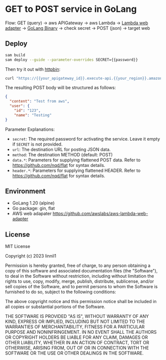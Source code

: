 # GET to POST service in GoLang

Flow: GET (query) -> aws APIGateway -> aws Lambda -> [Lambda web adapter](https://github.com/awslabs/aws-lambda-web-adapter/tree/main) -> [GoLang Binary](./app) -> check secret -> POST (json) -> target web


## Deploy

``` bash
sam build
sam deploy --guide --parameter-overrides SECRET={{password}}
```

Then try it out with [httpbin](https://github.com/postmanlabs/httpbin):

``` bash
curl "https://{{your_apigateway_id}}.execute-api.{{your_region}}.amazonaws.com/get2post?secret={{password}}&url=https://httpbin.org/post&data.content=Test%20from%20aws&data.user.name=Testing&data.user.id=123"
```

The resulting POST body will be structured as follows:
``` json
{
  "content": "Test from aws",
  "user": {
    "id": "123",
    "name": "Testing"
}
```

Parameter Explanations:
* `secret`: The required password for activating the service. Leave it empty if `SECRET` is not provided.
* `url`: The destination URL for posting JSON data.
* `method`: The destination METHOD (default: POST)
* `data.*`: Parameters for supplying flattened POST data. Refer to https://github.com/nqd/flat for syntax details.
* `header.*`: Parameters for supplying flattened HEADER. Refer to https://github.com/nqd/flat for syntax details.



## Environment
* GoLang 1.20 (alpine)
* Go package: gin, flat
* AWS web adapater https://github.com/awslabs/aws-lambda-web-adapter


## License
MIT License

Copyright (c) 2023 linnil1

Permission is hereby granted, free of charge, to any person obtaining a copy
of this software and associated documentation files (the "Software"), to deal
in the Software without restriction, including without limitation the rights
to use, copy, modify, merge, publish, distribute, sublicense, and/or sell
copies of the Software, and to permit persons to whom the Software is
furnished to do so, subject to the following conditions:

The above copyright notice and this permission notice shall be included in all
copies or substantial portions of the Software.

THE SOFTWARE IS PROVIDED "AS IS", WITHOUT WARRANTY OF ANY KIND, EXPRESS OR
IMPLIED, INCLUDING BUT NOT LIMITED TO THE WARRANTIES OF MERCHANTABILITY,
FITNESS FOR A PARTICULAR PURPOSE AND NONINFRINGEMENT. IN NO EVENT SHALL THE
AUTHORS OR COPYRIGHT HOLDERS BE LIABLE FOR ANY CLAIM, DAMAGES OR OTHER
LIABILITY, WHETHER IN AN ACTION OF CONTRACT, TORT OR OTHERWISE, ARISING FROM,
OUT OF OR IN CONNECTION WITH THE SOFTWARE OR THE USE OR OTHER DEALINGS IN THE
SOFTWARE.
